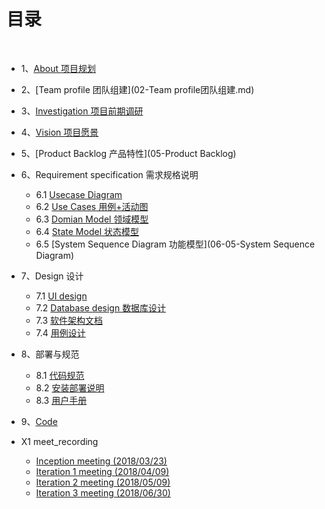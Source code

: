 # [](#TOC)目录

&nbsp;&nbsp; 

* 1、[About 项目规划](01-项目规划.md)
* 2、[Team profile 团队组建](02-Team profile团队组建.md)
* 3、[Investigation 项目前期调研](03-investigation)
* 4、[Vision 项目愿景](04-vision)
* 5、[Product Backlog 产品特性](05-Product Backlog)
* 6、Requirement specification 需求规格说明
    - 6.1 [Usecase Diagram](06-01-usecase-diagram)
    - 6.2 [Use Cases 用例+活动图](06-02-use-cases)
    - 6.3 [Domian Model 领域模型](06-03-Domian-Model)
    - 6.4 [State Model 状态模型](06-04-State-Model)
    - 6.5 [System Sequence Diagram 功能模型](06-05-System Sequence Diagram)
    
* 7、Design 设计
    - 7.1 [UI design](UI设计)
    - 7.2 [Database design 数据库设计](数据库设计)
    - 7.3 [软件架构文档](架构设计)
    - 7.4 [用例设计](用例设计)

* 8、部署与规范
    - 8.1 [代码规范](代码规范)
    - 8.2 [安装部署说明](安装部署说明)
    - 8.3 [用户手册](用户手册)

* 9、[Code](Code)

* X1 meet_recording
    - [Inception meeting (2018/03/23)](X1-inception-meeting)
    - [Iteration 1 meeting (2018/04/09)](X1-iteration1-meeting)
    - [Iteration 2 meeting (2018/05/09)](X1-iteration2-meeting)
    - [Iteration 3 meeting (2018/06/30)](X1-iteration3-meeting)
